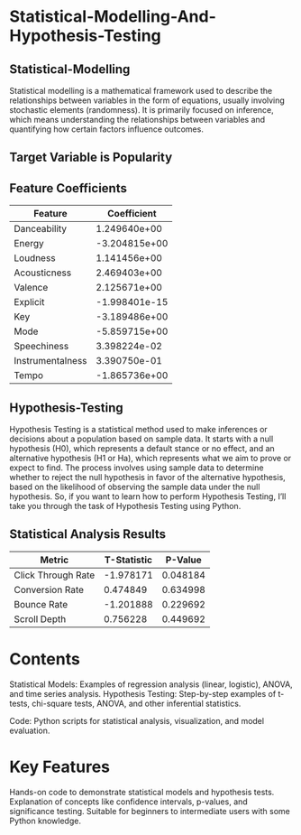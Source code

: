 # Statistical-Modelling-And-Hypothesis-Testing

## Statistical-Modelling
Statistical modelling is a mathematical framework used to describe the relationships between variables in the form of equations, 
usually involving stochastic elements (randomness). It is primarily focused on inference, 
which means understanding the relationships between variables and quantifying how certain factors influence outcomes.
## Target Variable is Popularity
## Feature Coefficients

| Feature          | Coefficient       |
|------------------|-------------------|
| Danceability     | 1.249640e+00      |
| Energy           | -3.204815e+00     |
| Loudness         | 1.141456e+00      |
| Acousticness     | 2.469403e+00      |
| Valence          | 2.125671e+00      |
| Explicit         | -1.998401e-15     |
| Key              | -3.189486e+00     |
| Mode             | -5.859715e+00     |
| Speechiness      | 3.398224e-02      |
| Instrumentalness | 3.390750e-01      |
| Tempo            | -1.865736e+00     |


## Hypothesis-Testing
Hypothesis Testing is a statistical method used to make inferences or decisions about a population based on sample data. It starts with a null hypothesis (H0), which represents a default stance or no effect, and an alternative hypothesis (H1 or Ha), which represents what we aim to prove or expect to find. The process involves using sample data to determine whether to reject the null hypothesis in favor of the alternative hypothesis, based on the likelihood of observing the sample data under the null hypothesis. So, if you want to learn how to perform Hypothesis Testing, I’ll take you through the task of Hypothesis Testing using Python.
## Statistical Analysis Results

| Metric             | T-Statistic | P-Value  |
|--------------------|-------------|----------|
| Click Through Rate | -1.978171   | 0.048184 |
| Conversion Rate    | 0.474849    | 0.634998 |
| Bounce Rate        | -1.201888   | 0.229692 |
| Scroll Depth       | 0.756228    | 0.449692 |



# Contents

Statistical Models: Examples of regression analysis (linear, logistic), ANOVA, and time series analysis.
Hypothesis Testing: Step-by-step examples of t-tests, chi-square tests, ANOVA, and other inferential statistics.

Code: Python scripts for statistical analysis, visualization, and model evaluation.

# Key Features

Hands-on code to demonstrate statistical models and hypothesis tests.
Explanation of concepts like confidence intervals, p-values, and significance testing.
Suitable for beginners to intermediate users with some Python knowledge.

